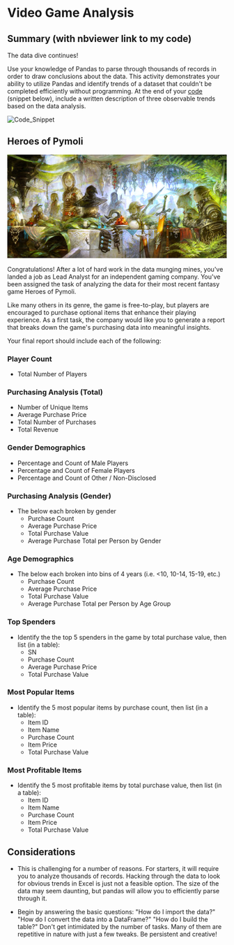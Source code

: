 # Video Game Analysis

## Summary (with nbviewer link to my code)

The data dive continues!

Use your knowledge of Pandas to parse through thousands of records in order to draw conclusions about the data. This activity demonstrates your ability to utilize Pandas and identify trends of a dataset that couldn't be completed efficiently without programming. At the end of your [code](https://nbviewer.jupyter.org/github/OrdnaH/Heroes-of-Pymoli-Analysis/blob/master/Video_Game_Analysis.ipynb) (snippet below), include a written description of three observable trends based on the data analysis.

![Code_Snippet](Images/Code_Snippet.png)

## Heroes of Pymoli

![Fantasy](Images/Fantasy.jpg)

Congratulations! After a lot of hard work in the data munging mines, you've landed a job as Lead Analyst for an independent gaming company. You've been assigned the task of analyzing the data for their most recent fantasy game Heroes of Pymoli.

Like many others in its genre, the game is free-to-play, but players are encouraged to purchase optional items that enhance their playing experience. As a first task, the company would like you to generate a report that breaks down the game's purchasing data into meaningful insights.

Your final report should include each of the following:

### Player Count

* Total Number of Players

### Purchasing Analysis (Total)

* Number of Unique Items
* Average Purchase Price
* Total Number of Purchases
* Total Revenue

### Gender Demographics

* Percentage and Count of Male Players
* Percentage and Count of Female Players
* Percentage and Count of Other / Non-Disclosed

### Purchasing Analysis (Gender)

* The below each broken by gender
  * Purchase Count
  * Average Purchase Price
  * Total Purchase Value
  * Average Purchase Total per Person by Gender

### Age Demographics

* The below each broken into bins of 4 years (i.e. &lt;10, 10-14, 15-19, etc.)
  * Purchase Count
  * Average Purchase Price
  * Total Purchase Value
  * Average Purchase Total per Person by Age Group

### Top Spenders

* Identify the the top 5 spenders in the game by total purchase value, then list (in a table):
  * SN
  * Purchase Count
  * Average Purchase Price
  * Total Purchase Value

### Most Popular Items

* Identify the 5 most popular items by purchase count, then list (in a table):
  * Item ID
  * Item Name
  * Purchase Count
  * Item Price
  * Total Purchase Value

### Most Profitable Items

* Identify the 5 most profitable items by total purchase value, then list (in a table):
  * Item ID
  * Item Name
  * Purchase Count
  * Item Price
  * Total Purchase Value


## Considerations

* This is challenging for a number of reasons. For starters, it will require you to analyze thousands of records. Hacking through the data to look for obvious trends in Excel is just not a feasible option. The size of the data may seem daunting, but pandas will allow you to efficiently parse through it.

* Begin by answering the basic questions: "How do I import the data?" "How do I convert the data into a DataFrame?" "How do I build the table?" Don't get intimidated by the number of tasks. Many of them are repetitive in nature with just a few tweaks. Be persistent and creative!